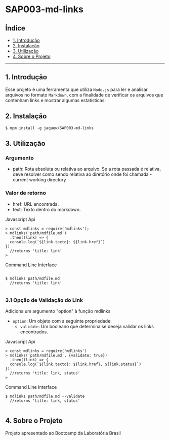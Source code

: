 # SAP003-md-links

## Índice

* [1. Introdução](#1-introdução)
* [2. Instalação](#2-instalação)
* [3. Utilização](#3-utilização)
* [4. Sobre o Projeto](#4-sobre-o-projeto)

***

## 1. Introdução

Esse projeto é uma ferramenta que utiliza `Node.js` para ler e analisar arquivos no formato `Markdown`, com a finalidade de verificar os arquivos que contenham links e mostrar algumas estatísticas.


## 2. Instalação


```
$ npm install -g jaquew/SAP003-md-links
```

## 3. Utilização

### Argumento

* path: Rota absoluta ou relativa ao arquivo. Se a rota passada é relativa, deve resolver como sendo relativa ao diretório onde foi chamada - current working directory

### Valor de retorno

* href: URL encontrada.
* text: Texto dentro do markdown.


Javascript Api
```node
> const mdlinks = require('mdlinks');
> mdlinks('path/mdfile.md')
  .then((link) => {
  console.log(`${link.texto}: ${link.href}`)
})
  //returns 'title: link'
> 
```

Command Line Interface 
```shell 

$ mdlinks path/mdfile.md
  //returns 'title: link'
​
```

### 3.1 Opção de Validação do Link

Adiciona um argumento "option" à função mdlinks
 * `option`: Um objeto com a seguinte propriedade:
    * `validate`: Um booleano que determina se deseja validar os links encontrados.


Javascript Api
```node
> const mdlinks = require('mdlinks')
> mdlinks('path/mdfile.md', {validate: true})
  .then((link) => {
  console.log(`${link.texto}: ${link.href}, ${link.status}`)
})
  //returns 'title: link, status'
> 
```

Command Line Interface 
```shell
$ mdlinks path/mdfile.md --validate
  //returns 'title: link, status'
​
```

## 4. Sobre o Projeto

Projeto apresentado ao Bootcamp da Laboratória Brasil
